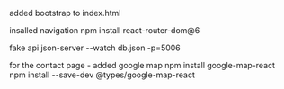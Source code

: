 
added bootstrap to index.html

insalled navigation
    npm install react-router-dom@6

fake api
    json-server --watch db.json -p=5006

for the contact page - added google map
    npm install google-map-react
    npm install --save-dev @types/google-map-react


